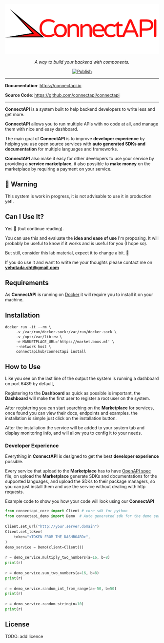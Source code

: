 <p align="center">
  <a href="https://connectapi.io"><img src="img/logo-margin/logo-margin.png" alt="ConnectAPI"></a>
</p>
<p align="center">
    <em>A way to build your backend with components.</em>
</p>
<p align="center">
<a href="https://github.com/tiangolo/asyncer/actions?query=workflow%3APublish" target="_blank">
    <img src="https://github.com/tiangolo/asyncer/workflows/Publish/badge.svg" alt="Publish">
</a>
</p>

---

**Documentation**: <a href="https://connectapi.io" target="_blank">https://connectapi.io</a>

**Source Code**: <a href="https://github.com/connectapi/connectapi" target="_blank">https://github.com/connectapi/connectapi</a>

---

**ConnectAPI** is a system built to help backend developers to write less and get more.

**ConnectAPI** allows you to run multiple APIs with no code at all, and manage them with nice and easy dashboard.

The main goal of **ConnectAPI** is to improve **developer experience** by helping you use open source services with **auto generated SDKs and documentation** for multiple languages and frameworks.

**ConnectAPI** also make it easy for other developers to use your service by providing a **service marketplace**, it also possible to **make money** on the marketplace by requiring a payment on your service.

## 🚨 Warning

This system is work in progress, it is not advisable to use it in production yet!.

## Can I Use It?

Yes 🎉 (but continue reading).

You can use this and evaluate the **idea and ease of use** I'm proposing. It will probably be useful to know if it works and is useful for you (I hope so).

But still, consider this lab material, expect it to change a bit. 🧪

If you do use it and want to write me your thoughts please contact me on **yehotada.sht@gmail.com**
## Requirements

As **ConnectAPI** is running on [Docker](https://www.docker.com/) it will require you to install it on your machine.

## Installation

<!-- <div class="termy"> -->

```shell
docker run -it --rm \
	 -v /var/run/docker.sock:/var/run/docker.sock \
	 -v /opt:/var/lib:rw \
	 -e MARKETPLACE_URL='https://market.boxs.ml' \
	 --network host \
	 connectapihub/connectapi install
```

<!-- </div> -->

## How to Use

Like you see on the last line of the output the system is running a dashboard on port 6489 by default,

Registering to the **Dashboard** as quick as possible is important, the **Dashboard** will make the first user to register a root user on the system.

After registering you can start searching on the **Marketplace** for services, once found you can view their docs, endpoints and examples. the installation is simple just click on the installation button.

After the installation the service will be added to your system tab and display monitoring info, and will allow you to config it to your needs.

### Developer Experience

Everything in **ConnectAPI** is designed to get the best **developer experience** possible.

Every service that upload to the **Marketplace** has to have [OpenAPI spec](https://www.openapis.org) file, on upload the **Marketplace** generate SDKs and documentations for the supported languages, and upload the SDKs to their package managers, so you can just install them and use the service without dealing with http requests.

Example code to show you how your code will look using our **ConnectAPI**
```python
from connectapi_core import Client # core sdk for python
from connectapi_demo import Demo  # Auto generated sdk for the demo service

Client.set_url("http://your.server.domain")
Client.set_token(
    token="<TOKEN FROM THE DASHBOARD>",
)
demo_service = Demo(client=Client())

r = demo_service.multiply_two_numbers(a=16, b=8)
print(r)

r = demo_service.sum_two_numbers(a=16, b=8)
print(r)

r = demo_service.random_int_from_range(a=-50, b=50)
print(r)

r = demo_service.random_string(n=10)
print(r)
```
## License
TODO: add licence
